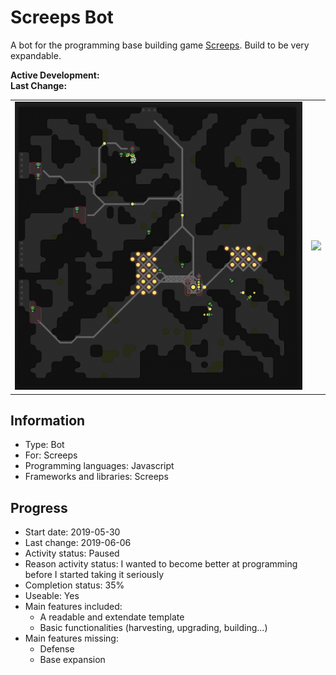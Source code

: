 # Screeps Bot
A bot for the programming base building game [Screeps](https://screeps.com/). Build to be very expandable.

**Active Development:** <br>
**Last Change:** <br>

| | |
| :---: | :---: |
| ![](/Screenshots/1-Base.png) | ![](/Screenshots/.png) |

## Information
- Type: Bot
- For: Screeps
- Programming languages: Javascript
- Frameworks and libraries: Screeps

## Progress
- Start date: 2019-05-30
- Last change: 2019-06-06
- Activity status: Paused
- Reason activity status: I wanted to become better at programming before I started taking it seriously
- Completion status: 35%
- Useable: Yes
- Main features included: 
	- A readable and extendate template
	- Basic functionalities (harvesting, upgrading, building...)
- Main features missing: 
	- Defense
	- Base expansion
